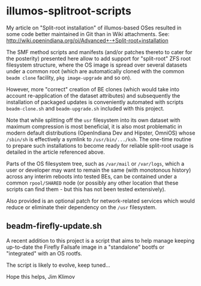 # illumos-splitroot-scripts
My article on "Split-root installation" of illumos-based OSes resulted
in some code better maintained in Git than in Wiki attachments. See:
http://wiki.openindiana.org/oi/Advanced+-+Split-root+installation

The SMF method scripts and manifests (and/or patches thereto to cater
for the posterity) presented here allow to add support for "split-root"
ZFS root filesystem structure, where the OS image is spread over several
datasets under a common root (which are automatically cloned with the
common `beadm clone` facility, `pkg image-upgrade` and so on).

However, more "correct" creation of BE clones (which would take into
account re-application of the dataset attributes) and subsequently the
installation of packaged updates is conveniently automated with scripts
`beadm-clone.sh` and `beadm-upgrade.sh` included with this project.

Note that while splitting off the `usr` filesystem into its own dataset
with maximum compression is most beneficial, it is also most problematic
in modern default distributions (OpenIndiana Dev and Hipster, OmniOS)
whose `/sbin/sh` is effectively a symlink to `/usr/bin/.../ksh`.
The one-time routine to prepare such installations to become ready for
reliable split-root usage is detailed in the article referenced above.

Parts of the OS filesystem tree, such as `/var/mail` or `/var/logs`,
which a user or developer may want to remain the same (with monotonous
history) across any interim reboots into tested BEs, can be contained
under a common `rpool/SHARED` node (or possibly any other location that
these scripts can find them - but this has not been tested extensively).

Also provided is an optional patch for network-related services which
would reduce or eliminate their dependency on the `/usr` filesystem.

## beadm-firefly-update.sh

A recent addition to this project is a script that aims to help manage
keeping up-to-date the Firefly Failsafe image in a "standalone" bootfs
or "integrated" with an OS rootfs.

The script is likely to evolve, keep tuned...

Hope this helps,
Jim Klimov
